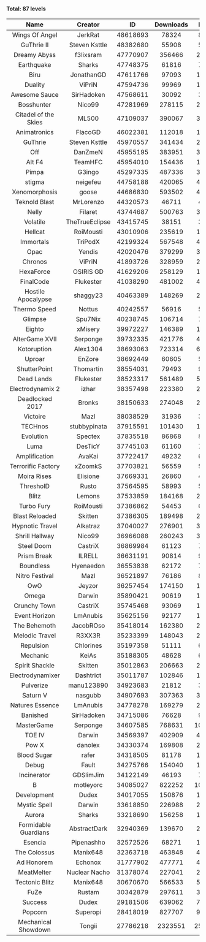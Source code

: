 #### Total: 87 levels

| Name | Creator | ID | Downloads | Likes |
|:---:|:---:|:---:|:---:|:---:|
| Wings Of Angel | JerkRat | 48618693 | 78324 | 8624
| GuThrie II | Steven Ksttle | 48382680 | 55908 | 5605
| Dreamy Abyss | f3lixsram | 47770907 | 356466 | 27223
| Earthquake  | Sharks | 47748375 | 61816 | 7528
| Biru | JonathanGD | 47611766 | 97093 | 16556
| Duality | ViPriN | 47594736 | 99969 | 11539
| Awesome Sauce | SirHadoken | 47568611 | 30092 | 3880
| Bosshunter | Nico99 | 47281969 | 278115 | 24001
| Citadel of the Skies | ML500 | 47109037 | 390067 | 30279
| Animatronics | FlacoGD | 46022381 | 112018 | 11293
| GuThrie | Steven Ksttle | 45970557 | 341434 | 25427
| Off | DanZmeN | 45955195 | 383951 | 31987
| Alt F4 | TeamHFC | 45954010 | 154436 | 12572
| Pimpa | G3ingo | 45297335 | 487336 | 39773
| stigma | neigefeu | 44758188 | 420065 | 47996
| Xenomorphosis | goose | 44686830 | 593502 | 43173
| Teknold Blast | MrLorenzo | 44320573 | 46711 | 4657
| Nelly | Filaret | 43744687 | 500763 | 34714
| Volatile | TheTrueEclipse | 43415745 | 38151 | 3850
| Hellcat | RoiMousti | 43010906 | 235619 | 16906
| Immortals | TriPodX | 42199324 | 567548 | 49623
| Opac | Yendis | 42020476 | 379299 | 36956
| Chronos | ViPriN | 41893726 | 328959 | 29688
| HexaForce | OSIRIS GD | 41629206 | 258129 | 19996
| FinalCode | Flukester | 41038290 | 481002 | 47087
| Hostile Apocalypse | shaggy23 | 40463389 | 148269 | 23541
| Thermo Speed | Nottus | 40242557 | 56916 | 5230
| Glimpse | Spu7Nix | 40238745 | 106714 | 7222
| Eighto | xMisery | 39972227 | 146389 | 12801
| AlterGame XVII | Serponge | 39732335 | 421776 | 45628
| Kotoruption | Alex1304 | 38693063 | 723314 | 63892
| Uproar | EnZore | 38692449 | 60605 | 5771
| ShutterPoint | Thomartin | 38554031 | 79493 | 9053
| Dead Lands | Flukester | 38523317 | 561489 | 57065
| Electrodynamix 2 | izhar | 38357498 | 223380 | 27952
| Deadlocked 2017 | Bronks | 38150633 | 274048 | 20971
| Victoire | Mazl | 38038529 | 31936 | 3472
| TECHnos | stubbypinata | 37915591 | 101430 | 11611
| Evolution | Spectex | 37835518 | 86868 | 8707
| Luma | DesTicY | 37745103 | 61160 | 7788
| Amplification | AvaKai | 37722417 | 49232 | 6019
| Terrorific Factory | xZoomkS | 37703821 | 56559 | 5921
| Moira Rises | Elisione | 37669331 | 26860 | 4166
| ThresholD | Rusto | 37564595 | 58993 | 5052
| Blitz | Lemons | 37533859 | 184168 | 22591
| Turbo Fury | RoiMousti | 37386862 | 54453 | 6356
| Blast Reloaded | Skitten | 37386305 | 189498 | 20869
| Hypnotic Travel | Alkatraz | 37040027 | 276901 | 39701
| Shrill Hallway | Nico99 | 36966088 | 260243 | 35012
| Steel Doom | CastriX | 36869984 | 61123 | 7500
| Prism Break | ILRELL | 36631191 | 90814 | 9568
| Boundless | Hyenaedon | 36553838 | 62172 | 7872
| Nitro Festival | Mazl | 36521897 | 76186 | 8129
| OwO | Jeyzor | 36257454 | 174150 | 19234
| Omega | Darwin | 35890421 | 90619 | 11427
| Crunchy Town | CastriX | 35745468 | 93069 | 13023
| Event Horizon | LmAnubis | 35625156 | 92177 | 11449
| The Behemoth | JacobROso | 35418014 | 162380 | 29160
| Melodic Travel | R3XX3R | 35233399 | 148043 | 26640
| Repulsion | Chlorines | 35197358 | 51111 | 6822
| Mechanic | KeiAs | 35188305 | 48628 | 6078
| Spirit Shackle | Skitten | 35012863 | 206663 | 27794
| Electrodynamixer | Dashtrict | 35011787 | 102846 | 15249
| Pulverize | manu123890 | 34923683 | 21812 | 3506
| Saturn V | nasgubb | 34907693 | 307363 | 38554
| Natures Essence | LmAnubis | 34778278 | 169279 | 22246
| Banished | SirHadoken | 34715086 | 76628 | 9845
| MasterGame | Serponge | 34607585 | 768631 | 105728
| TOE IV | Darwin | 34569397 | 402909 | 49298
| Pow X | danolex | 34330374 | 169808 | 26663
| Blood Sugar | rafer | 34318505 | 81178 | 10933
| Debug | Fault | 34275766 | 154040 | 19155
| Incinerator | GDSlimJim | 34122149 | 46193 | 7025
| B | motleyorc | 34085027 | 822252 | 104583
| Development | Dudex | 34017055 | 150876 | 17311
| Mystic Spell | Darwin | 33618850 | 226988 | 25715
| Aurora | Sharks | 33218690 | 156258 | 16475
| Formidable Guardians | AbstractDark | 32940369 | 139670 | 20279
| Esencia | Pipenashho | 32572526 | 68271 | 10136
| The Colossus | Manix648 | 32363718 | 463848 | 49621
| Ad Honorem | Echonox | 31777902 | 477771 | 48901
| MeatMelter | Nuclear Nacho | 31378074 | 227041 | 24103
| Tectonic Blitz | Manix648 | 30670670 | 566533 | 58017
| FuZe | Rustam | 30342879 | 297611 | 30115
| Success | Dudex | 29181506 | 639062 | 73269
| Popcorn | Superopi | 28418019 | 827707 | 93824
| Mechanical Showdown | Tongii | 27786218 | 2323551 | 254464
